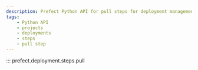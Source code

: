 ```yaml
---
description: Prefect Python API for pull steps for deployment management.
tags:
    - Python API
    - projects
    - deployments
    - steps
    - pull step
---
```


::: prefect.deployment.steps.pull
